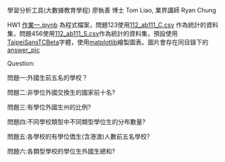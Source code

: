 學習分析工具(大數據教育學程)
廖執善 博士 Tom Liao, 業界講師 Ryan Chung

HW1
[作業一.ipynb](https://github.com/Ianlee0713/LATIA112-2/blob/main/HW1/%E4%BD%9C%E6%A5%AD%E4%B8%80.ipynb) 為程式檔案，問題123使用[112_ab111_C.csv](https://github.com/Ianlee0713/LATIA112-2/blob/main/HW1/112_ab111_C.csv) 作為統計的資料集，問題456使用[112_ab111_S.csv](https://github.com/Ianlee0713/LATIA112-2/blob/main/HW1/112_ab111_S%20-%20112_ab111_S.csv)作為統計的資料集，預設使用[TaipeiSansTCBeta](https://github.com/Ianlee0713/LATIA112-2/blob/main/HW1/TaipeiSansTCBeta-Regular.ttf)字體，使用[matplotlib](https://matplotlib.org/)繪製圖表。圖片會存在同目錄下的[answer_pic](https://github.com/Ianlee0713/LATIA112-2/commit/caf7e9f5a6ca9249774cbe4da29b0d89bbac4d65)

Question:

問題一:外國生前五名的學校？

問題二:非學位外國交換生的國家前十名?

問題三:有學位外國生州的比例?

問題四:不同學校類型中不同類型學位生的分布數量?

問題五:各學校的有學位僑生(含港澳)人數前五名學校?

問題六:各類型學校的學位生外國生總和?
